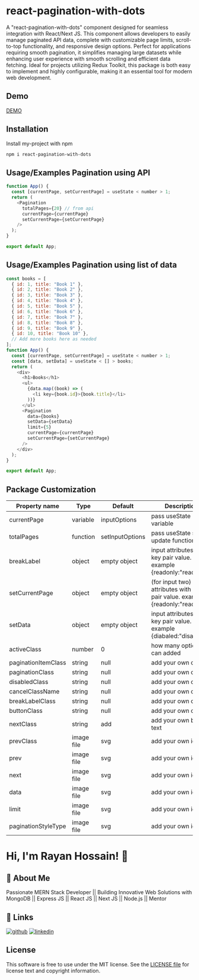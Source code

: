 # react-pagination-with-dots

A \"react-pagination-with-dots\" component designed for seamless integration with React/Next JS. This component allows developers to easily manage paginated API data, complete with customizable page limits, scroll-to-top functionality, and responsive design options. Perfect for applications requiring smooth pagination, it simplifies managing large datasets while enhancing user experience with smooth scrolling and efficient data fetching. Ideal for projects utilizing Redux Toolkit, this package is both easy to implement and highly configurable, making it an essential tool for modern web development.

## Demo

[DEMO](https://stackblitz.com/edit/vitejs-vite-3kfukr?file=src%2FApp.tsx)

## Installation

Install my-project with npm

```bash
npm i react-pagination-with-dots
```

## Usage/Examples Pagination using API

```javascript
function App() {
  const [currentPage, setCurrentPage] = useState < number > 1;
  return (
    <Pagination
      totalPages={20} // from api
      currentPage={currentPage}
      setCurrentPage={setCurrentPage}
    />
  );
}

export default App;
```

## Usage/Examples Pagination using list of data

```javascript
const books = [
  { id: 1, title: "Book 1" },
  { id: 2, title: "Book 2" },
  { id: 3, title: "Book 3" },
  { id: 4, title: "Book 4" },
  { id: 5, title: "Book 5" },
  { id: 6, title: "Book 6" },
  { id: 7, title: "Book 7" },
  { id: 8, title: "Book 8" },
  { id: 9, title: "Book 9" },
  { id: 10, title: "Book 10" },
  // Add more books here as needed
];
function App() {
  const [currentPage, setCurrentPage] = useState < number > 1;
  const [data, setData] = useState < [] > books;
  return (
    <div>
      <h1>Books</h1>
      <ul>
        {data.map((book) => (
          <li key={book.id}>{book.title}</li>
        ))}
      </ul>
      <Pagination
        data={books}
        setData={setData}
        limit={5}
        currentPage={currentPage}
        setCurrentPage={setCurrentPage}
      />
    </div>
  );
}

export default App;
```

## Package Customization

| Property name        | Type       | Default         | Description                                                                         |
| -------------------- | ---------- | --------------- | ----------------------------------------------------------------------------------- |
| currentPage         | variable   | inputOptions    | pass useState variable                                                              |
| totalPages      | function   | setInputOptions | pass useState state update function                                                 |
| breakLabel      | object     | empty object    | input attributes with key pair value. example {readonly:"readonly"}                 |
| setCurrentPage   | object     | empty object    | (for input two) input attributes with key pair value. example {readonly:"readonly"} |
| setData     | object     | empty object    | input attributes with key pair value. example {diabaled:"disabled"}                 |
| activeClass               | number     | 0               | how many options can added                                                          |
| paginationItemClass   | string     | null            | add your own css                                                                    |
| paginationClass        | string     | null            | add your own css                                                                    |
| disabledClass       | string     | null            | add your own css                                                                    |
| cancelClassName      | string     | null            | add your own css                                                                    |
| breakLabelClass      | string     | null            | add your own css                                                                    |
| buttonClass | string     | null            | add your own css                                                                    |
| nextClass           | string     | add             | add your own button text                                                            |
| prevClass           | image file | svg             | add your own icon                                                                   |
| prev     | image file | svg             | add your own icon                                                                   |
| next      | image file | svg             | add your own icon                                                                   |
| data      | image file | svg             | add your own icon                                                                   |
| limit      | image file | svg             | add your own icon                                                                   |
| paginationStyleType      | image file | svg             | add your own icon                                                                   |

# Hi, I'm Rayan Hossain! 👋

## 🚀 About Me

Passionate MERN Stack Developer || Building Innovative Web Solutions with MongoDB || Express JS || React JS || Next JS || Node.js || Mentor

## 🔗 Links

[![github](https://img.shields.io/badge/my_portfolio-000?style=for-the-badge&logo=ko-fi&logoColor=white)](https://github.com/rayan2228)
[![linkedin](https://img.shields.io/badge/linkedin-0A66C2?style=for-the-badge&logo=linkedin&logoColor=white)](https://www.linkedin.com/in/rayan2228/)

## License

This software is free to use under the MIT license. See the [LICENSE file](https://choosealicense.com/licenses/mit/) for license text and copyright information.

